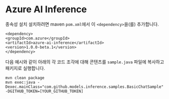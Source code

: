 # Azure AI Inference

종속성 설치
설치하려면 maven `pom.xml`에서 이 `<dependency>`을(를) 추가합니다.
```
<dependency>
<groupId>com.azure</groupId>
<artifactId>azure-ai-inference</artifactId>
<version>1.0.0-beta.1</version>
</dependency>
```
다음 예시와 같이 아래의 각 코드 조각에 대해 콘텐츠를 `sample.java` 파일에 복사하고 패키지로 실행합니다.
```
mvn clean package
mvn exec:java -Dexec.mainClass="com.github.models.inference.samples.BasicChatSample" -DGITHUB_TOKEN=[YOUR_GITHUB_TOKEN]
```

